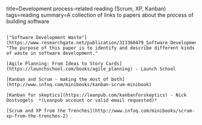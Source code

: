 title=Development process-related reading (Scrum, XP, Kanban)
tags=reading
summary=A collection of links to papers about the process of building software
~~~~~~

["Software Development Waste"](https://www.researchgate.net/publication/313360479_Software_Development_Waste): "The purpose of this paper is to identify and describe different kinds of waste in software development."

[Agile Planning: From Ideas to Story Cards](https://launchschool.com/books/agile_planning) - Launch School

[Kanban and Scrum - making the most of both](http://www.infoq.com/minibooks/kanban-scrum-minibook)

[Kanban for skeptics](https://leanpub.com/kanbanforskeptics) - Nick Oostvogels  *(Leanpub account or valid email requested)*

[Scrum and XP from the Trenches](http://www.infoq.com/minibooks/scrum-xp-from-the-trenches-2)
